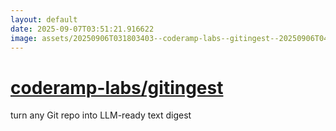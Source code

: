 ```yaml
---
layout: default
date: 2025-09-07T03:51:21.916622
image: assets/20250906T031803403--coderamp-labs--gitingest--20250906T044143932--cropped.png
---
```


# [coderamp-labs/gitingest](https://github.com/coderamp-labs/gitingest)

turn any Git repo into LLM-ready text digest
